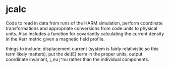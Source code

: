 # jcalc

Code to read in data from runs of the HARM simulation, perform coordinate transformations and appropriate conversions from 
code units to physical units.  Also includes a function for covariantly calculating the current density in the Kerr metric
given a magnetic field profile.

things to include:
displacement current (system is fairly relativistic so this term likely matters),
put the del(E) term in the proper units,
output coordinate invariant, j_nu j^nu rather than the individual components.
